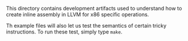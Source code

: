 This directory contains development artifacts used to understand how
to create inline assembly in LLVM for x86 specific operations.

Th example files will also let us test the semantics of certain tricky
instructions.  To run these test, simply type `make`.
